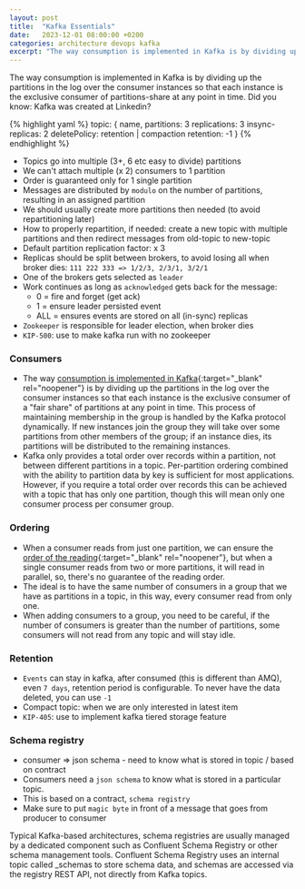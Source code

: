 ```yaml
---
layout: post
title:  "Kafka Essentials"
date:   2023-12-01 08:00:00 +0200
categories: architecture devops kafka
excerpt: "The way consumption is implemented in Kafka is by dividing up the partitions in the log over the consumer instances so that each instance is the exclusive consumer of partitions-share at any point in time."
---
```


The way consumption is implemented in Kafka is by dividing up the partitions in the log over the consumer instances so that each instance is the exclusive consumer of partitions-share at any point in time. Did you know: Kafka was created at Linkedin?

{% highlight yaml %}
topic: {
    name, partitions: 3
    replications: 3
    insync-replicas: 2
    deletePolicy: retention | compaction retention: -1
}
{% endhighlight %}

- Topics go into multiple (3+, 6 etc easy to divide) partitions
- We can't attach multiple (x 2) consumers to 1 partition
- Order is guaranteed only for 1 single partition
- Messages are distributed by `modulo` on the number of partitions, resulting in an assigned partition
- We should usually create more partitions then needed (to avoid repartitioning later)
- How to properly repartition, if needed: create a new topic with multiple partitions and then redirect messages from old-topic to new-topic
- Default partition replication factor: x 3
- Replicas should be split between brokers, to avoid losing all when broker dies: `111 222 333 => 1/2/3, 2/3/1, 3/2/1`
- One of the brokers gets selected as `leader`
- Work continues as long as `acknowledged` gets back for the message:
    - 0 = fire and forget (get ack)
    - 1 = ensure leader persisted event
    - ALL = ensures events are stored on all (in-sync) replicas
- `Zookeeper` is responsible for leader election, when broker dies
- `KIP-500`: use to make kafka run with no zookeeper

<h3>Consumers</h3>

- The way [consumption is implemented in Kafka][kafka-consumer]{:target="_blank" rel="noopener"} is by dividing up the partitions in the log over the consumer instances so that each instance is the exclusive consumer of a "fair share" of partitions at any point in time. This process of maintaining membership in the group is handled by the Kafka protocol dynamically. If new instances join the group they will take over some partitions from other members of the group; if an instance dies, its partitions will be distributed to the remaining instances.
- Kafka only provides a total order over records within a partition, not between different partitions in a topic. Per-partition ordering combined with the ability to partition data by key is sufficient for most applications. However, if you require a total order over records this can be achieved with a topic that has only one partition, though this will mean only one consumer process per consumer group.

<h3>Ordering</h3>

- When a consumer reads from just one partition, we can ensure the [order of the reading][kafka-order]{:target="_blank" rel="noopener"}, but when a single consumer reads from two or more partitions, it will read in parallel, so, there's no guarantee of the reading order.
- The ideal is to have the same number of consumers in a group that we have as partitions in a topic, in this way, every consumer read from only one.
- When adding consumers to a group, you need to be careful, if the number of consumers is greater than the number of partitions, some consumers will not read from any topic and will stay idle.

<h3>Retention</h3>

- `Events` can stay in kafka, after consumed (this is different than AMQ), even `7 days`, retention period is configurable. To never have the data deleted, you can use `-1`
- Compact topic: when we are only interested in latest item
- `KIP-405`: use to implement kafka tiered storage feature

<h3>Schema registry</h3>

- consumer => json schema - need to know what is stored in topic / based on contract
- Consumers need a `json schema` to know what is stored in a particular topic.
- This is based on a contract, `schema registry`
- Make sure to put `magic byte` in front of a message that goes from producer to consumer

Typical Kafka-based architectures, schema registries are usually managed by a dedicated component such as Confluent Schema Registry or other schema management tools. Confluent Schema Registry uses an internal topic called _schemas to store schema data, and schemas are accessed via the registry REST API, not directly from Kafka topics.

[kafka-order]: https://medium.com/swlh/apache-kafka-what-is-and-how-it-works-e176ab31fcd5#a178
[kafka-consumer]: https://kafka.apache.org/20/documentation.html#intro_consumers